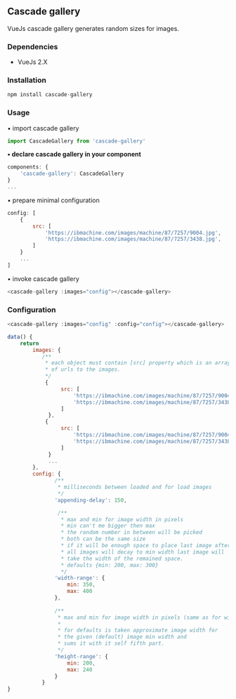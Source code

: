 ## Cascade gallery
VueJs cascade gallery generates random sizes for images.

### Dependencies
- VueJs 2.X

### Installation
```javascript
npm install cascade-gallery
```

### Usage
• import cascade gallery
```javascript
import CascadeGallery from 'cascade-gallery'
```
**• declare cascade gallery in your component**
```javascript
components: {
    'cascade-gallery': CascadeGallery
}
...
```
• prepare minimal configuration
```javascript
config: [
    {
        src: [
            'https://ibmachine.com/images/machine/87/7257/9004.jpg',
            'https://ibmachine.com/images/machine/87/7257/3438.jpg',
        ]
    }
    ...
]
```
• invoke cascade gallery
```javascript
<cascade-gallery :images="config"></cascade-gallery>
```

### Configuration

```javascript
<cascade-gallery :images="config" :config="config"></cascade-gallery>
```
```javascript
data() {
    return 
        images: {
           /**
            * each object must contain [src] property which is an array
            * of urls to the images.
            */
            {
                 src: [
                     'https://ibmachine.com/images/machine/87/7257/9004.jpg',
                     'https://ibmachine.com/images/machine/87/7257/3438.jpg',
                 ]
             },
            {
                 src: [
                     'https://ibmachine.com/images/machine/87/7257/9004.jpg',
                     'https://ibmachine.com/images/machine/87/7257/3438.jpg',
                 ]
             }
             ...
        },
        config: {
               /**
                * milliseconds between loaded and for load images
                */
               'appending-delay': 150,

                /**
                 * max and min for image width in pixels
                 * min can't me bigger then max
                 * the random number in between will be picked
                 * both can be the same size
                 * if it will be enough space to place last image after
                 * all images will decay to min width last image will
                 * take the width of the remained space.
                 * defaults {min: 200, max: 300}
                 */
               'width-range': {
                   min: 350,
                   max: 400
               },
               
               /**
                * max and min for image width in pixels (same as for width)
                *
                * for defaults is taken approximate image width for
                * the given (default) image min width and
                * sums it with it self fifth part.
                */
               'height-range': {
                   min: 200,
                   max: 240
               }
           }
}
```

